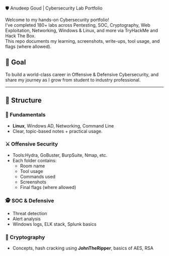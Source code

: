 🛡️ Anudeep Goud | Cybersecurity Lab Portfolio

Welcome to my hands-on Cybersecurity portfolio!  
I’ve completed 180+ labs across Pentesting, SOC, Cryptography, Web Exploitation, Networking, Windows & Linux, and more via TryHackMe and Hack The Box.  
This repo documents my learning, screenshots, write-ups, tool usage, and flags (where allowed).

## 🎯 Goal
To build a world-class career in Offensive & Defensive Cybersecurity, and share my journey as I grow from student to industry professional.

---

## 📁 Structure

### 🧠 Fundamentals
- **Linux**, Windows AD, Networking, Command Line  
- Clear, topic-based notes + practical usage.

### ⚔️ Offensive Security
- Tools:Hydra, GoBuster, BurpSuite, Nmap, etc.  
- Each folder contains:
  - Room name
  - Tool usage
  - Commands used
  - Screenshots
  - Final flags (where allowed)

### 🕵️ SOC & Defensive
- Threat detection
- Alert analysis
- Windows logs, ELK stack, Splunk basics

### 🔐 Cryptography
- Concepts, hash cracking using **JohnTheRipper**, basics of AES, RSA

